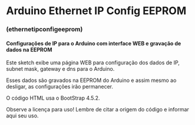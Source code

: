 # Arduino Ethernet IP Config EEPROM
### (ethernetipconfigeeprom)
#### Configurações de IP para o Arduino com interface WEB e gravação de dados na EEPROM

Este sketch exibe uma página WEB para configuração dos dados de IP, subnet mask, gateway e dns para o Arduino.

Esses dados são gravados na EEPROM do Arduino e assim mesmo ao desligar, as configurações irão permanecer.

O código HTML usa o BootStrap 4.5.2.

Observe a licença para uso! Lembre de citar a origem do código e informar aqui seu uso.

